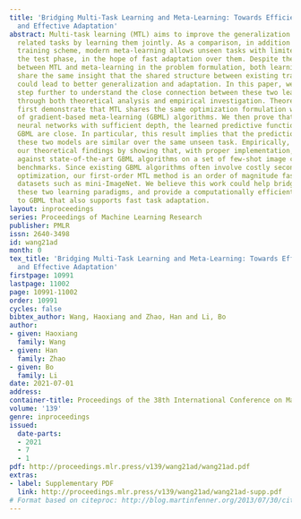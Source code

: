 ```yaml
---
title: 'Bridging Multi-Task Learning and Meta-Learning: Towards Efficient Training
  and Effective Adaptation'
abstract: Multi-task learning (MTL) aims to improve the generalization of several
  related tasks by learning them jointly. As a comparison, in addition to the joint
  training scheme, modern meta-learning allows unseen tasks with limited labels during
  the test phase, in the hope of fast adaptation over them. Despite the subtle difference
  between MTL and meta-learning in the problem formulation, both learning paradigms
  share the same insight that the shared structure between existing training tasks
  could lead to better generalization and adaptation. In this paper, we take one important
  step further to understand the close connection between these two learning paradigms,
  through both theoretical analysis and empirical investigation. Theoretically, we
  first demonstrate that MTL shares the same optimization formulation with a class
  of gradient-based meta-learning (GBML) algorithms. We then prove that for over-parameterized
  neural networks with sufficient depth, the learned predictive functions of MTL and
  GBML are close. In particular, this result implies that the predictions given by
  these two models are similar over the same unseen task. Empirically, we corroborate
  our theoretical findings by showing that, with proper implementation, MTL is competitive
  against state-of-the-art GBML algorithms on a set of few-shot image classification
  benchmarks. Since existing GBML algorithms often involve costly second-order bi-level
  optimization, our first-order MTL method is an order of magnitude faster on large-scale
  datasets such as mini-ImageNet. We believe this work could help bridge the gap between
  these two learning paradigms, and provide a computationally efficient alternative
  to GBML that also supports fast task adaptation.
layout: inproceedings
series: Proceedings of Machine Learning Research
publisher: PMLR
issn: 2640-3498
id: wang21ad
month: 0
tex_title: 'Bridging Multi-Task Learning and Meta-Learning: Towards Efficient Training
  and Effective Adaptation'
firstpage: 10991
lastpage: 11002
page: 10991-11002
order: 10991
cycles: false
bibtex_author: Wang, Haoxiang and Zhao, Han and Li, Bo
author:
- given: Haoxiang
  family: Wang
- given: Han
  family: Zhao
- given: Bo
  family: Li
date: 2021-07-01
address:
container-title: Proceedings of the 38th International Conference on Machine Learning
volume: '139'
genre: inproceedings
issued:
  date-parts:
  - 2021
  - 7
  - 1
pdf: http://proceedings.mlr.press/v139/wang21ad/wang21ad.pdf
extras:
- label: Supplementary PDF
  link: http://proceedings.mlr.press/v139/wang21ad/wang21ad-supp.pdf
# Format based on citeproc: http://blog.martinfenner.org/2013/07/30/citeproc-yaml-for-bibliographies/
---
```

